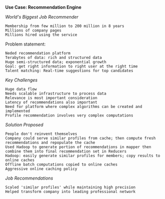 **Use Case: Recommendation Engine**

*World's Biggest Job Recommender*

	Membership from few million to 200 million in 8 years
	Millions of company pages
	Millions hired using the service
	
Problem statement:

	Neded recommendation platform
	Terabytes of data: rich and structured data
	Huge semi-structured data; exponential growth
	Goal: get right information to right user at the right time
	Talent matching: Real-time suggestions for top candidates
	
*Key Challenges*

	Huge data flow
	Needs scalable infrastructure to process data
	Relevance is most important consideration
	Latency of recommendations also important
	Need for platform where complex algorithms can be created and implemented
	Profile recommendation involves very complex computations
	
*Solution Proposed*

	People don't reinvent themselves
	Company could serve similar profiles from cache; then compute fresh recommendations and repopulate the cache
	Used Hadoop to generate portion of recommendations in mapper then combine them into final recommendation set in Reducers
	Hadoop: easily generate similar profiles for members; copy results to online caches
	Offline batch computations copied to online caches
	Aggressive online caching policy
	
*Job Recommendations*

	Scaled 'similar profiles' while maintaining high precision
	Helped transform company into leading professional network